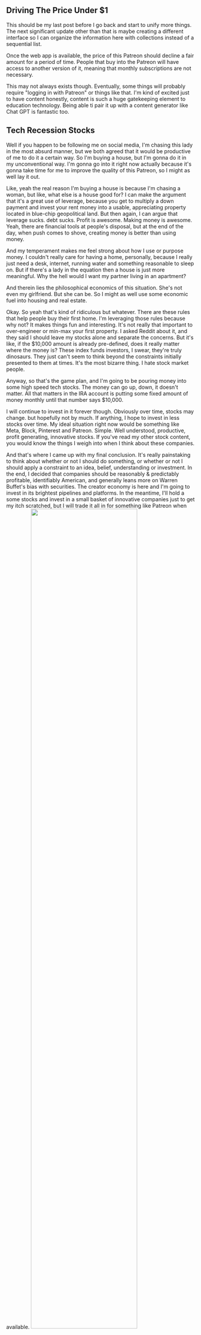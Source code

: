 ## Driving The Price Under $1

This should be my last post before I go back and start to unify more things. The next significant update other than that is maybe creating a different interface so I can organize the information here with collections instead of a sequential list.

Once the web app is available, the price of this Patreon should decline a fair amount for a period of time. People that buy into the Patreon will have access to another version of it, meaning that monthly subscriptions are not necessary.

This may not always exists though. Eventually, some things will probably require "logging in with Patreon" or things like that. I'm kind of excited just to have content honestly, content is such a huge gatekeeping element to education technology. Being able ti pair it up with a content generator like Chat GPT is fantastic too.

## Tech Recession Stocks

Well if you happen to be following me on social media, I'm chasing this lady in the most absurd manner, but we both agreed that it would be productive of me to do it a certain way. So I'm buying a house, but I'm gonna do it in my unconventional way. I'm gonna go into it right now actually because it's gonna take time for me to improve the quality of this Patreon, so I might as well lay it out.

Like, yeah the real reason I'm buying a house is because I'm chasing a woman, but like, what else is a house good for? I can make the argument that it's a great use of leverage, because you get to multiply a down payment and invest your rent money into a usable, appreciating property located in blue-chip geopolitical land. But then again, I can argue that leverage sucks. debt sucks. Profit is awesome. Making money is awesome. Yeah, there are financial tools at people's disposal, but at the end of the day, when push comes to shove, creating money is better than using money.

And my temperament makes me feel strong about how I use or purpose money. I couldn't really care for having a home, personally, because I really just need a desk, internet, running water and something reasonable to sleep on. But if there's a lady in the equation then a house is just more meaningful. Why the hell would I want my partner living in an apartment?

And therein lies the philosophical economics of this situation. She's not even my girlfriend. But she can be. So I might as well use some economic fuel into housing and real estate.

Okay. So yeah that's kind of ridiculous but whatever. There are these rules that help people buy their first home. I'm leveraging those rules because why not? It makes things fun and interesting. It's not really that important to over-engineer or min-max your first property. I asked Reddit about it, and they said I should leave my stocks alone and separate the concerns. But it's like, if the $10,000 amount is already pre-defined, does it really matter where the money is? These index funds investors, I swear, they're truly dinosaurs. They just can't seem to think beyond the constraints initially presented to them at times. It's the most bizarre thing. I hate stock market people.

Anyway, so that's the game plan, and I'm going to be pouring money into some high speed tech stocks. The money can go up, down, it doesn't matter. All that matters in the IRA account is putting some fixed amount of money monthly until that number says $10,000.

I will continue to invest in it forever though. Obviously over time, stocks may change. but hopefully not by much. If anything, I hope to invest in less stocks over time. My ideal situation right now would be something like Meta, Block, Pinterest and Patreon. Simple. Well understood, productive, profit generating, innovative stocks. If you've read my other stock content, you would know the things I weigh into when I think about these companies.

And that's where I came up with my final conclusion. It's really painstaking to think about whether or not I should do something, or whether or not I should apply a constraint to an idea, belief, understanding or investment. In the end, I decided that companies should be reasonably & predictably profitable, identifiably American, and generally leans more on Warren Buffet's bias with securities. The creator economy is here and I'm going to invest in its brightest pipelines and platforms. In the meantime, I'll hold a some stocks and invest in a small basket of innovative companies just to get my itch scratched, but I will trade it all in for something like Patreon when available.
<img width="75%" src="https://c10.patreonusercontent.com/4/patreon-media/p/post/77404043/976f05c2f082436b91900a958b5c3e1b/eyJ3Ijo4MjB9/1.png?token-time=1675641600&token-hash=H0GmLEHxkxu7O3lm5111ZhUiQlu1sVN7O_x4fHOPfAg%3D">

Ultimately, after years of decisions and solving for time-spent-looking-at-stocks, my final thought process sorted was Buffet's explanation of his investment in Coca Cola. The brand is iconic and its unit economics is dead simple to understand. It's a pretty amazing example of mastery of micro and macro economic parts of business. I think the same could be said about creator economies. Well, if I had a piece of advice to give you, I would spend an order of magnitude more amount of time understanding the thought process and execution of Warren Buffet and Charlie Munger.

With all that being said, if you decide to use my portfolio as research inspiration, it is meant to be component-like. So a more conservative approach to something like Meta would be Apple. A more conservative approach to something like Block would be Bank of America or Visa. A more conservative approach to Pinterest would be Google. You get the point.

Current:
<img width="75%" src="https://c10.patreonusercontent.com/4/patreon-media/p/post/77404043/bf2f7c5de8c6490b81b9967940748c35/eyJ3Ijo4MjB9/1.png?token-time=1675641600&token-hash=tfv41tpbH2MFtO5BqLvmzdM_-09vEHx-MZ6LukDSSZ0%3D" />

When patreon is available:
<img width="75%" src="https://c10.patreonusercontent.com/4/patreon-media/p/post/77404043/11708bde7c094e4ebedb5d368d53ea9f/eyJ3Ijo4MjB9/1.png?token-time=1675641600&token-hash=v2-_HOcJRYxXWWhMTq62KbxDIrj0uEp8mFHpgOawits%3D" />

# Tech Recession Thinking

---

I’m not gonna lie. I find writing about this subject to be hilariously difficult. Learning about picking stocks and focus investing was one of the most, if not the most, difficult things I have ever learned, let alone talk about. It was fucking hard. It still is.

In this case, I’m going to allow myself to ramble in various directions in the honest attempt to connect different models required to do something like this. Selecting business investments is a lot like being a designer. There is something wrong with talking about it, because like design and art, much of it can be left to opinion. Something that may work in one period of time may not work in the next. Things change because it’s driven by human behavior. That is really difficult to approximate. At times, it even feels like a fool’s errand and there are many investors that will loudly proclaim that it is. They are not unreasonable for believing so. It is just a position. Many amateurs fail to understand why reasonable things seemingly don’t matter in the market. A common example of this is an investor getting excited over some new company update that apparently makes them more competitive, only for it to have a minor or nonexistent impact in the market.

So get used to thinking in positions. Have an idea, test it, defend it and expand your knowledge. The thing about stock investing is that it’s ultimately down to what you believe is reasonable. It’s an identity problem of sorts. It’s how you view the world and how you model your understanding of how it works. You may have heard about this to an extent before, as people being risk-adverse or risk-friendly. That’s part of it.

It all boils down to what you believe is reasonable in relation to the state of the market. So I can tell you to invest in the next big thing, and you may reject it on some premise, and I may not, or vice versa. There’s no controlling that. One way or another, if you remain humble in your thoughts, it will take you a long way.

One of the golden rules in this game is to invest in what you know. It gives you an advantage when it comes to addressing bias in the quality of your thoughts. One of my biggest challenges here was asking myself “What do I really know and what do I think I know? Is this true or do I want it to be true?”. I still ask myself this often. It’s one of the great lessons I’ve learned from doing this and I’m grateful for that.
